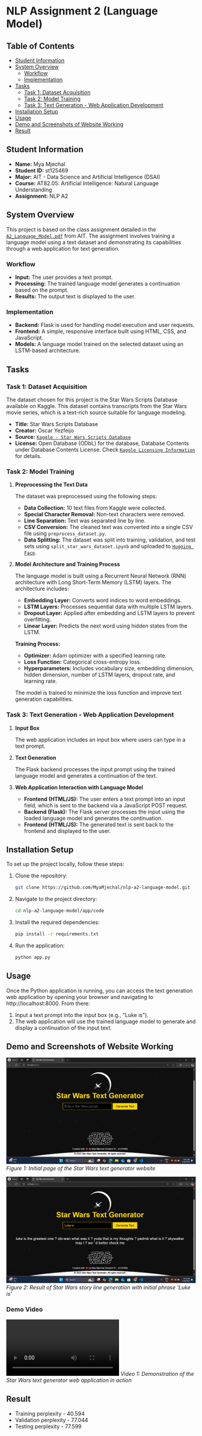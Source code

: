 # NLP Assignment 2 (Language Model)
## Table of Contents
- [Student Information](#student-information)
- [System Overview](#system-overview)
    - [Workflow](#workflow)
    - [Implementation](#implementation)
- [Tasks](#tasks)
    - [Task 1: Dataset Acquisition](#task-1-dataset-acquisition)
    - [Task 2: Model Training](#task-2-model-training)
    - [Task 3: Text Generation - Web Application Development](#task-3-text-generation---web-application-development)
- [Installation Setup](#installation-setup)
- [Usage](#usage)
- [Demo and Screenshots of Website Working](#demo-and-screenshots-of-website-working)
- [Result](#result)

## Student Information
- **Name:** Mya Mjechal
- **Student ID:** st125469
- **Major:** AIT - Data Science and Artificial Intelligence (DSAI)
- **Course:** AT82.05: Artificial Intelligence: Natural Language Understanding
- **Assignment:** NLP A2

## System Overview
This project is based on the class assignment detailed in the [`A2_Language_Model.pdf`](https://github.com/MyaMjechal/nlp-a2-language-model/blob/main/A2_Language_Model.pdf) from AIT. The assignment involves training a language model using a text dataset and demonstrating its capabilities through a web application for text generation.

### Workflow
- **Input:** The user provides a text prompt.
- **Processing:** The trained language model generates a continuation based on the prompt.
- **Results:** The output text is displayed to the user.

### Implementation
- **Backend:** Flask is used for handling model execution and user requests.
- **Frontend:** A simple, responsive interface built using HTML, CSS, and JavaScript.
- **Models:** A language model trained on the selected dataset using an LSTM-based architecture.

## Tasks
### Task 1: Dataset Acquisition
The dataset chosen for this project is the Star Wars Scripts Database available on Kaggle. This dataset contains transcripts from the Star Wars movie series, which is a text-rich source suitable for language modeling.

- **Title:** Star Wars Scripts Database
- **Creator:** Oscar Yezfeijo
- **Source:** [`Kaggle - Star Wars Scripts Database`](https://www.kaggle.com/datasets/oscaryezfeijo/star-wars-scripts-database)
- **License:** Open Database (ODbL) for the database, Database Contents under Database Contents License. Check [`Kaggle Licensing Information`](https://opendatacommons.org/licenses/dbcl/1-0/) for details.

### Task 2: Model Training

1. **Preprocessing the Text Data**

    The dataset was preprocessed using the following steps:
    - **Data Collection:** 10 text files from Kaggle were collected.
    - **Special Character Removal:** Non-text characters were removed.
    - **Line Separation:** Text was separated line by line.
    - **CSV Conversion:** The cleaned text was converted into a single CSV file using `preprocess_dataset.py`.
    - **Data Splitting:** The dataset was split into training, validation, and test sets using `split_star_wars_dataset.ipynb` and uploaded to [`Hugging Face`](https://huggingface.co/datasets/myamjechal/star-wars-dataset).

2. **Model Architecture and Training Process**

    The language model is built using a Recurrent Neural Network (RNN) architecture with Long Short-Term Memory (LSTM) layers. The architecture includes:

    - **Embedding Layer:** Converts word indices to word embeddings.
    - **LSTM Layers:** Processes sequential data with multiple LSTM layers.
    - **Dropout Layer:** Applied after embedding and LSTM layers to prevent overfitting.
    - **Linear Layer:** Predicts the next word using hidden states from the LSTM.

    **Training Process:**
    - **Optimizer:** Adam optimizer with a specified learning rate.
    - **Loss Function:** Categorical cross-entropy loss.
    - **Hyperparameters:** Includes vocabulary size, embedding dimension, hidden dimension, number of LSTM layers, dropout rate, and learning rate.

    The model is trained to minimize the loss function and improve text generation capabilities.

### Task 3: Text Generation - Web Application Development

1. **Input Box**

    The web application includes an input box where users can type in a text prompt.

2. **Text Generation**

    The Flask backend processes the input prompt using the trained language model and generates a continuation of the text.

3. **Web Application Interaction with Language Model**

    - **Frontend (HTML/JS):** The user enters a text prompt into an input field, which is sent to the backend via a JavaScript POST request.
    - **Backend (Flask):** The Flask server processes the input using the loaded language model and generates the continuation.
    - **Frontend (HTML/JS):** The generated text is sent back to the frontend and displayed to the user.

## Installation Setup
To set up the project locally, follow these steps:
1. Clone the repository:
    ```bash
    git clone https://github.com/MyaMjechal/nlp-a2-language-model.git
    ```
2. Navigate to the project directory:
    ```bash
    cd nlp-a2-language-model/app/code
    ```
3. Install the required dependencies:
    ```bash
    pip install -r requirements.txt
    ```
4. Run the application:
    ```bash
    python app.py
    ```

## Usage
Once the Python application is running, you can access the text generation web application by opening your browser and navigating to http://localhost:8000. From there:
1. Input a text prompt into the input box (e.g., "Luke is").
2. The web application will use the trained language model to generate and display a continuation of the input text.

## Demo and Screenshots of Website Working
![Website Screenshot 1](images/star-wars-3.png)
_Figure 1: Initial page of the Star Wars text generator website_

![Website Screenshot 2](images/star-wars-4.png)
_Figure 2: Result of Star Wars story line generation with initial phrase 'Luke is'_

### Demo Video
![Demo Video](images/star-wars-demo.mp4)
_Video 1: Demonstration of the Star Wars text generator web application in action_

## Result
- Training perplexity - 40.594
- Validation perplexity - 77.044
- Testing perplexity - 77.599
